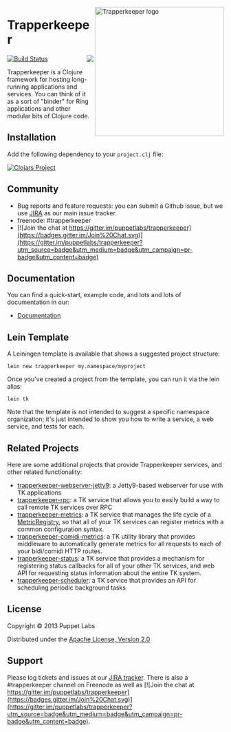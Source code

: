 <img src="http://images4.fanpop.com/image/photos/21500000/4x12-Trapper-Keeper-south-park-21568387-720-540.jpg"
 alt="Trapperkeeper logo" title="hold it" align="right" height="300px" />

# Trapperkeeper

<img src="http://tryingnot2blink.com/wp-content/uploads/2013/08/trapper-keeper.jpg" align="right" />

[![Build Status](https://travis-ci.org/puppetlabs/trapperkeeper.png?branch=master)](https://travis-ci.org/puppetlabs/trapperkeeper)

Trapperkeeper is a Clojure framework for hosting long-running applications and services.
You can think of it as a sort of "binder" for Ring applications and other modular bits of Clojure code.

## Installation

Add the following dependency to your `project.clj` file:

[![Clojars Project](http://clojars.org/puppetlabs/trapperkeeper/latest-version.svg)](http://clojars.org/puppetlabs/trapperkeeper)

## Community

* Bug reports and feature requests: you can submit a Github issue, but we use [JIRA](https://tickets.puppetlabs.com/browse/TK) as our main issue tracker.
* freenode: #trapperkeeper
* [![Join the chat at https://gitter.im/puppetlabs/trapperkeeper](https://badges.gitter.im/Join%20Chat.svg)](https://gitter.im/puppetlabs/trapperkeeper?utm_source=badge&utm_medium=badge&utm_campaign=pr-badge&utm_content=badge)



## Documentation

You can find a quick-start, example code, and lots and lots of documentation in our:

* [Documentation](documentation/Index.md)

## Lein Template

A Leiningen template is available that shows a suggested project structure:

    lein new trapperkeeper my.namespace/myproject
    
Once you've created a project from the template, you can run it via the lein alias:

    lein tk

Note that the template is not intended to suggest a specific namespace organization;
it's just intended to show you how to write a service, a web service, and tests
for each.

## Related Projects

Here are some additional projects that provide Trapperkeeper services, and
other related functionality:

* [trapperkeeper-webserver-jetty9](https://github.com/puppetlabs/trapperkeeper-webserver-jetty9): a Jetty9-based webserver for use with TK applications
* [trapperkeeper-rpc](https://github.com/puppetlabs/trapperkeeper-rpc): a TK service that allows you to easily build a way to call remote TK services over RPC
* [trapperkeeper-metrics](https://github.com/puppetlabs/trapperkeeper-metrics): a TK service that manages the life cycle of a [MetricRegistry](https://github.com/dropwizard/metrics), so that all of your TK services can register metrics with a common configuration syntax.
* [trapperkeeper-comidi-metrics](https://github.com/puppetlabs/trapperkeeper-comidi-metrics): a TK utility library that provides middleware to automatically generate metrics for all requests to each of your bidi/comidi HTTP routes.
* [trapperkeeper-status](https://github.com/puppetlabs/trapperkeeper-status): a TK service that provides a mechanism for registering status callbacks for all of your other TK services, and web API for requesting status information about the entire TK system.
* [trapperkeeper-scheduler](https://github.com/puppetlabs/trapperkeeper-scheduler): a TK service that provides an API for scheduling periodic background tasks

## License

Copyright © 2013 Puppet Labs

Distributed under the [Apache License, Version 2.0](http://www.apache.org/licenses/LICENSE-2.0.html)

## Support

Please log tickets and issues at our [JIRA tracker](https://tickets.puppetlabs.com/browse/TK).
There is also a #trapperkeeper channel on Freenode as well as [![Join the chat at https://gitter.im/puppetlabs/trapperkeeper](https://badges.gitter.im/Join%20Chat.svg)](https://gitter.im/puppetlabs/trapperkeeper?utm_source=badge&utm_medium=badge&utm_campaign=pr-badge&utm_content=badge).
